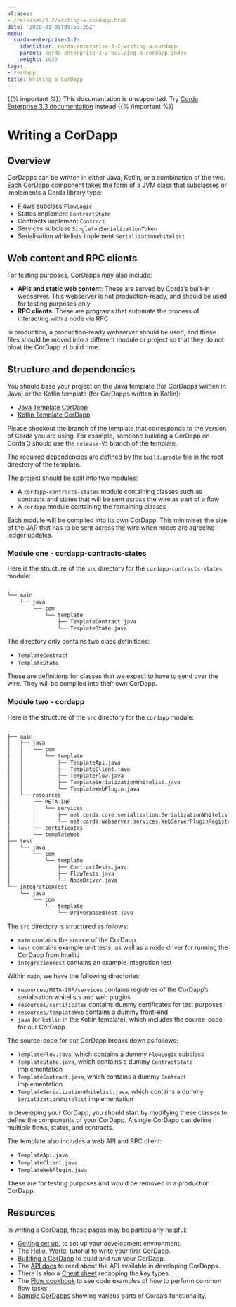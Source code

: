 ```yaml
---
aliases:
- /releases/3.2/writing-a-cordapp.html
date: '2020-01-08T09:59:25Z'
menu:
  corda-enterprise-3-2:
    identifier: corda-enterprise-3-2-writing-a-cordapp
    parent: corda-enterprise-3-2-building-a-cordapp-index
    weight: 1020
tags:
- cordapp
title: Writing a CorDapp
---
```

{{% important %}}
This documentation is unsupported.
Try [Corda Enterprise 3.3 documentation](/docs/corda-enterprise/3.3/_index.md) instead
{{% /important %}}


# Writing a CorDapp



## Overview

CorDapps can be written in either Java, Kotlin, or a combination of the two. Each CorDapp component takes the form
of a JVM class that subclasses or implements a Corda library type:


* Flows subclass `FlowLogic`
* States implement `ContractState`
* Contracts implement `Contract`
* Services subclass `SingletonSerializationToken`
* Serialisation whitelists implement `SerializationWhitelist`


## Web content and RPC clients

For testing purposes, CorDapps may also include:


* **APIs and static web content**: These are served by Corda’s built-in webserver. This webserver is not
production-ready, and should be used for testing purposes only
* **RPC clients**: These are programs that automate the process of interacting with a node via RPC

In production, a production-ready webserver should be used, and these files should be moved into a different module or
project so that they do not bloat the CorDapp at build time.



## Structure and dependencies

You should base your project on the Java template (for CorDapps written in Java) or the Kotlin template (for CorDapps
written in Kotlin):


* [Java Template CorDapp](https://github.com/corda/cordapp-template-java)
* [Kotlin Template CorDapp](https://github.com/corda/cordapp-template-kotlin)

Please checkout the branch of the template that corresponds to the version of Corda you are using. For example, someone
building a CorDapp on Corda 3 should use the `release-V3` branch of the template.

The required dependencies are defined by the `build.gradle` file in the root directory of the template.

The project should be split into two modules:


* A `cordapp-contracts-states` module containing classes such as contracts and states that will be sent across the
wire as part of a flow
* A `cordapp` module containing the remaining classes

Each module will be compiled into its own CorDapp. This minimises the size of the JAR that has to be sent across the
wire when nodes are agreeing ledger updates.


### Module one - cordapp-contracts-states

Here is the structure of the `src` directory for the `cordapp-contracts-states` module:

```kotlin
.
└── main
    └── java
        └── com
            └── template
                ├── TemplateContract.java
                └── TemplateState.java
```

The directory only contains two class definitions:


* `TemplateContract`
* `TemplateState`

These are definitions for classes that we expect to have to send over the wire. They will be compiled into their own
CorDapp.


### Module two - cordapp

Here is the structure of the `src` directory for the `cordapp` module:

```kotlin
.
├── main
│   ├── java
│   │   └── com
│   │       └── template
│   │           ├── TemplateApi.java
│   │           ├── TemplateClient.java
│   │           ├── TemplateFlow.java
│   │           ├── TemplateSerializationWhitelist.java
│   │           └── TemplateWebPlugin.java
│   └── resources
│       ├── META-INF
│       │   └── services
│       │       ├── net.corda.core.serialization.SerializationWhitelist
│       │       └── net.corda.webserver.services.WebServerPluginRegistry
│       ├── certificates
│       └── templateWeb
├── test
│   └── java
│       └── com
│           └── template
│               ├── ContractTests.java
│               ├── FlowTests.java
│               └── NodeDriver.java
└── integrationTest
    └── java
        └── com
            └── template
                └── DriverBasedTest.java
```

The `src` directory is structured as follows:


* `main` contains the source of the CorDapp
* `test` contains example unit tests, as well as a node driver for running the CorDapp from IntelliJ
* `integrationTest` contains an example integration test

Within `main`, we have the following directories:


* `resources/META-INF/services` contains registries of the CorDapp’s serialisation whitelists and web plugins
* `resources/certificates` contains dummy certificates for test purposes
* `resources/templateWeb` contains a dummy front-end
* `java` (or `kotlin` in the Kotlin template), which includes the source-code for our CorDapp

The source-code for our CorDapp breaks down as follows:


* `TemplateFlow.java`, which contains a dummy `FlowLogic` subclass
* `TemplateState.java`, which contains a dummy `ContractState` implementation
* `TemplateContract.java`, which contains a dummy `Contract` implementation
* `TemplateSerializationWhitelist.java`, which contains a dummy `SerializationWhitelist` implementation

In developing your CorDapp, you should start by modifying these classes to define the components of your CorDapp. A
single CorDapp can define multiple flows, states, and contracts.

The template also includes a web API and RPC client:


* `TemplateApi.java`
* `TemplateClient.java`
* `TemplateWebPlugin.java`

These are for testing purposes and would be removed in a production CorDapp.


## Resources

In writing a CorDapp, these pages may be particularly helpful:


* [Getting set up](getting-set-up.md), to set up your development environment.
* The [Hello, World!](hello-world-introduction.md) tutorial to write your first CorDapp.
* [Building a CorDapp](cordapp-build-systems.md) to build and run your CorDapp.
* The [API docs](/api/javadoc/index.html) to read about the API available in developing CorDapps.
* There is also a [Cheat sheet](cheat-sheet.md) recapping the key types.
* The [Flow cookbook](flow-cookbook.md) to see code examples of how to perform common flow tasks.
* [Sample CorDapps](https://www.corda.net/samples/) showing various parts of Corda’s functionality.

